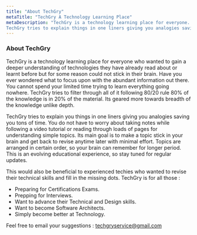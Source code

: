 ```yaml
---
title: "About TechGry"
metaTitle: "TechGry A Technology Learning Place"
metaDescription: "TechGry is a technology learning place for everyone. 
TechGry tries to explain things in one liners giving you analogies saving you tons of time."
---
```


### About TechGry

TechGry is a technology learning place for everyone who wanted to gain a deeper understanding of technologies 
they have already read about or learnt before but for some reason could not stick in their brain. Have you 
ever wondered what to focus upon with the abundant information out there. You cannot spend your limited time
trying to learn everything going nowhere.  TechGry tries to filter through all of it following 80/20 rule 
80% of the knowledge is in 20% of the material.  Its geared more towards breadth of the knowledge unlike depth.

TechGry tries to explain you things in one liners giving you analogies saving you tons of time.  You do not have to 
worry about taking notes while following a video tutorial or reading through loads of pages for understanding simple topics. 
Its main goal is to make a topic stick in your brain and get back to revise anytime later with minimal effort. 
Topics are arranged in certain order, so your brain can remember for longer period. 
This is an evolving educational experience, so stay tuned for regular updates.

This would also be beneficial to experienced techies who wanted to revise their technical skills 
and fill in the missing dots. TechGry is for all those :
- Preparing for Certifications Exams.
- Prepping for Interviews.
- Want to advance their Technical and Design skills.
- Want to become Software Architects.
- Simply become better at Technology.
 
Feel free to email your suggestions : [techgryservice@gmail.com](mailto:techgryservice@gmail.com)